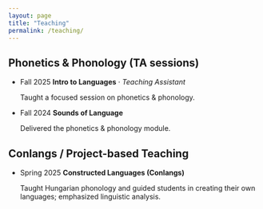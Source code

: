 ```yaml
---
layout: page
title: "Teaching"
permalink: /teaching/
---
```


<div class="teach">

## Phonetics & Phonology (TA sessions)

<ul class="teach-list">
  <li>
    <span class="term">Fall 2025</span>
    <strong>Intro to Languages</strong> · <em>Teaching Assistant</em>
    <p>Taught a focused session on phonetics & phonology.</p>
  </li>
  <li>
    <span class="term">Fall 2024</span>
    <strong>Sounds of Language</strong>
    <p>Delivered the phonetics & phonology module.</p>
  </li>
</ul>

## Conlangs / Project-based Teaching

<ul class="teach-list">
  <li>
    <span class="term">Spring 2025</span>
    <strong>Constructed Languages (Conlangs)</strong>
    <p>Taught Hungarian phonology and guided students in creating their own languages; emphasized linguistic analysis.</p>
  </li>
</ul>

</div>
